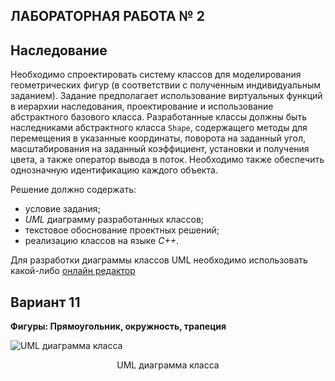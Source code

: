 ## ЛАБОРАТОРНАЯ РАБОТА № 2

## Наследование

Необходимо спроектировать систему классов для моделирования геометрических фигур (в соответствии с полученным индивидуальным заданием). Задание предполагает использование виртуальных функций в иерархии наследования, проектирование и использование абстрактного базового класса.  Разработанные классы должны быть наследниками абстрактного класса ```Shape```, содержащего методы для перемещения в указанные координаты, поворота на заданный угол, масштабирования на заданный коэффициент, установки и получения цвета, а также оператор вывода в поток.
Необходимо также обеспечить однозначную идентификацию каждого объекта.

Решение должно содержать:

* условие задания;
* *UML* диаграмму разработанных классов;
* текстовое обоснование проектных решений;
* реализацию классов на языке *С++*.


Для разработки диаграммы классов UML необходимо использовать какой-либо [онлайн редактор](https://yuml.me/)


## Вариант 11

**Фигуры: Прямоугольник, окружность, трапеция**



![UML диаграмма класса](https://github.com/kovinevmv/oop/blob/master/6304/kovynev/2/report/uml.png)


<p align="center">UML диаграмма класса</p>
